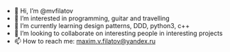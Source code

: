 - 👋 Hi, I’m @mvfilatov
- 👀 I’m interested in programming, guitar and travelling
- 🌱 I’m currently learning design patterns, DDD, python3, c++
- 💞️ I’m looking to collaborate on interesting people in interesting projects
- 📫 How to reach me: maxim.v.filatov@yandex.ru

<!---
mvfilatov/mvfilatov is a ✨ special ✨ repository because its `README.md` (this file) appears on your GitHub profile.
You can click the Preview link to take a look at your changes.
--->

